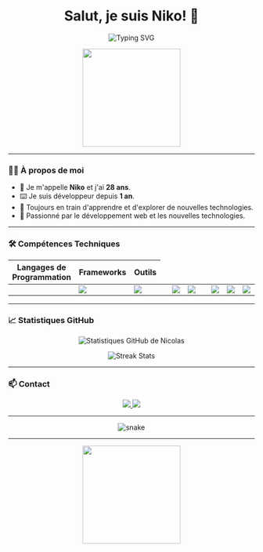 <h1 align="center">Salut, je suis Niko! 👋</h1>

<p align="center" justify-content="center">
  <img src="https://readme-typing-svg.herokuapp.com?font=Fira+Code&duration=3000&pause=500&color=58A6FF&width=435&lines=Développeur+Passionné;Amoureux+du+Code;Toujours+En+Apprentissage" alt="Typing SVG">
</p>

<p align="center">
  <img src="https://media.giphy.com/media/26tn33aiTi1jkl6H6/giphy.gif" width="200">
</p>

---

### 👨‍💻 À propos de moi

- 💼 Je m'appelle **Niko** et j'ai **28 ans**.
- ⌨️ Je suis développeur depuis **1 an**.
- 🌱 Toujours en train d'apprendre et d'explorer de nouvelles technologies.
- 🚀 Passionné par le développement web et les nouvelles technologies.

---

### 🛠️ Compétences Techniques

<div align="center">
  <table>
    <thead>
      <tr>
        <th>Langages de Programmation</th>
        <th>Frameworks</th>
        <th>Outils</th>
      </tr>
    </thead>
    <tbody>
      <tr>
        <td align="center">
          <td><img src="https://img.shields.io/badge/-JavaScript-F7DF1E?logo=javascript&logoColor=000"></td>
         <td><img src="https://img.shields.io/badge/-Python-3776AB?logo=python&logoColor=fff"></td>
        </td>
        <td align="center">
          <td><img src="https://img.shields.io/badge/-React-61DAFB?logo=react&logoColor=000"></td>
          <td><img src="https://img.shields.io/badge/-Node.js-339933?logo=node.js&logoColor=fff"></td>
        </td>
        <td align="center">
          <td><img src="https://img.shields.io/badge/-Git-F05032?logo=git&logoColor=fff"></td>
          <td><img src="https://img.shields.io/badge/-VS%20Code-007ACC?logo=visual-studio-code&logoColor=fff"></td>
           <td><img src="https://img.shields.io/badge/-Figma-F24E1E?logo=figma&logoColor=fff"></td>
          <td><img src="https://img.shields.io/badge/-Trello-0052CC?logo=trello&logoColor=fff"></td>
        </td>
      </tr>
    </tbody>
  </table>
</div>

---

### 📈 Statistiques GitHub

<p align="center">
  <img src="https://github-readme-stats.vercel.app/api?username=NikotoKoto&show_icons=true&theme=radical" alt="Statistiques GitHub de Nicolas">
</p>

<p align="center">
  <img src="https://github-readme-streak-stats.herokuapp.com?user=NikotoKoto&theme=radical" alt="Streak Stats">
</p>

---

### 📫 Contact

<p align="center">
  <a href="https://www.linkedin.com/in/tonprofil" target="_blank">
    <img src="https://img.shields.io/badge/-LinkedIn-0A66C2?logo=linkedin&logoColor=fff">
  </a>
  <a href="mailto:tonemail@example.com">
    <img src="https://img.shields.io/badge/-Email-D14836?logo=gmail&logoColor=fff">
  </a>
</p>

---

<p align="center">
  <img src="https://github.com/NikotoKoto/NikotoKoto/raw/output/github-contribution-grid-snake.svg" alt="snake"></p>

---

<p align="center">
  <img src="https://media.giphy.com/media/3o7TKtnuHOHHUjR38Y/giphy.gif" width="200">
</p>
